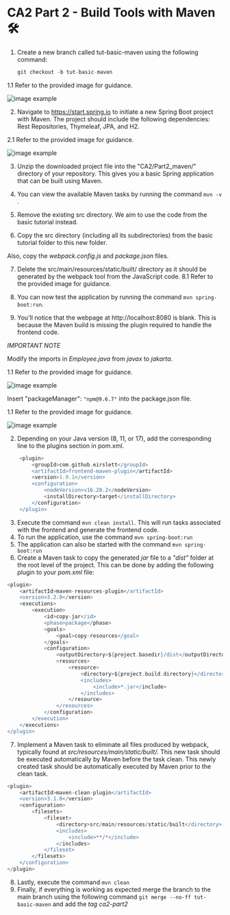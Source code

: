 # CA2 Part 2 - Build Tools with Maven 🛠️ 

1. Create a new branch called tut-basic-maven using the following command:
   ```groovy
   git checkout -b tut-basic-maven
   ```

1.1 Refer to the provided image for guidance.  

![image example](https://github.com/marianafpereira/DevOps-23-24-JPE-1231845/wiki/Project-Images-For-CA2-Part2#step-1)

2. Navigate to https://start.spring.io to initiate a new Spring Boot project with Maven. The project should include the following dependencies: Rest Repositories, Thymeleaf, JPA, and H2.  

2.1 Refer to the provided image for guidance.  

![image example](https://github.com/marianafpereira/DevOps-23-24-JPE-1231845/wiki/Project-Images-For-CA2-Part2#step-2)

3. Unzip the downloaded project file into the "CA2/Part2_maven/" directory of your repository. This gives you a basic Spring application that can be built using Maven.  

4. You can view the available Maven tasks by running the command ```mvn -v ```.  

5. Remove the existing src directory. We aim to use the code from the basic tutorial instead.  

6. Copy the src directory (including all its subdirectories) from the basic tutorial folder to this new folder.  

Also, copy the *webpack.config.js* and *package.json* files.  

7. Delete the src/main/resources/static/built/ directory as it should be generated by the webpack tool from the JavaScript code. 8.1 Refer to the provided image for guidance.  


8. You can now test the application by running the command ```mvn spring-boot:run```. 

9. You'll notice that the webpage at http://localhost:8080 is blank. This is because the Maven build is missing the plugin required to handle the frontend code.

*IMPORTANT NOTE* 

Modify the imports in *Employee.java* from *javax* to *jakarta*. 

1.1 Refer to the provided image for guidance.  

![image example](https://github.com/marianafpereira/DevOps-23-24-JPE-1231845/wiki/Project-Images-For-CA2-Part2#step-13) 

Insert "packageManager": ```"npm@9.6.7"``` into the package.json file. 

1.1 Refer to the provided image for guidance.  

![image example](https://github.com/marianafpereira/DevOps-23-24-JPE-1231845/wiki/Project-Images-For-CA2-Part2#step-11)

2. Depending on your Java version (8, 11, or 17), add the corresponding line to the plugins section in pom.xml.

```groovy
    <plugin>
        <groupId>com.github.eirslett</groupId>
        <artifactId>frontend-maven-plugin</artifactId>
        <version>1.9.1</version>
        <configuration>
            <nodeVersion>v16.20.2</nodeVersion>
            <installDirectory>target</installDirectory>
        </configuration>
    </plugin>
```

3. Execute the command ```mvn clean install```. This will run tasks associated with the frontend and generate the frontend code. 
4. To run the application, use the command ```mvn spring-boot:run```  
5. The application can also be started with the command ```mvn spring-boot:run```  
6. Create a Maven task to copy the generated *jar* file to a *"dist"* folder at the root level of the project. This can be done by adding the following plugin to your *pom.xml* file:

```groovy
<plugin>
    <artifactId>maven-resources-plugin</artifactId>
    <version>3.2.0</version>
    <executions>
        <execution>
            <id>copy-jar</id>
            <phase>package</phase>
            <goals>
                <goal>copy-resources</goal>
            </goals>
            <configuration>
                <outputDirectory>${project.basedir}/dist</outputDirectory>
                <resources>
                    <resource>
                        <directory>${project.build.directory}</directory>
                        <includes>
                            <include>*.jar</include>
                        </includes>
                    </resource>
                </resources>
            </configuration>
        </execution>
    </executions>
</plugin>
```

7. Implement a Maven task to eliminate all files produced by webpack, typically found at *src/resources/main/static/built/.* This new task should be executed automatically by Maven before the task clean. This newly created task should be automatically executed by Maven prior to the clean task.

```groovy
<plugin>
    <artifactId>maven-clean-plugin</artifactId>
    <version>3.1.0</version>
    <configuration>
        <filesets>
            <fileset>
                <directory>src/main/resources/static/built</directory>
                <includes>
                    <include>**/*</include>
                </includes>
            </fileset>
        </filesets>
    </configuration>
</plugin>
```

8. Lastly, execute the command ```mvn clean``` 
9. Finally, if everything is working as expected merge the branch to the main branch using the following command ```git merge --no-ff tut-basic-maven``` and add the *tag ca2-part2*